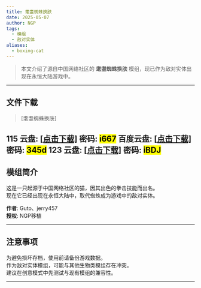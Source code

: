 ```yaml
---
title: 耄耋蜘蛛换肤
date: 2025-05-07
author: NGP
tags:
  - 模组
  - 敌对实体
aliases:
  - boxing-cat
---
```


> 本文介绍了源自中国网络社区的 **耄耋蜘蛛换肤** 模组，现已作为敌对实体出现在永恒大陆游戏中。

---

## 文件下载

> [耄耋蜘蛛换肤]  

**115 云盘**: [[点击下载]](https://115cdn.com/s/swwz68e3hiv?password=i667) 密码: <mark>i667</mark>
**百度云盘**: [[点击下载]](https://pan.baidu.com/s/11nzTJ2ltZWayb88KN_S-DA) 密码: <mark>345d</mark>
**123 云盘**: [[点击下载]](https://www.123684.com/s/REwkjv-JhI23?) 密码: <mark>iBDJ</mark>
---

## 模组简介

>  
这是一只起源于中国网络社区的猫，因其出色的拳击技能而出名。  
现在它已经出现在永恒大陆中，取代蜘蛛成为游戏中的敌对实体。  

**作者**: Guto、jerry457  
**授权**: NGP移植  

---

## 注意事项

>  
为避免损坏存档，使用前请备份游戏数据。  
作为敌对实体模组，可能与其他生物类模组存在冲突。  
建议在创意模式中先测试与现有模组的兼容性。  

---
